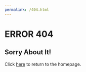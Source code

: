 ```yaml
---
permalink: /404.html
---
```

# ERROR 404
## Sorry About It!
Click [here](kellancerveny.com) to return to the homepage. 
